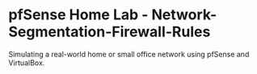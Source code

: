 # pfSense Home Lab - Network-Segmentation-Firewall-Rules
Simulating a real-world home or small office network using pfSense and VirtualBox.
